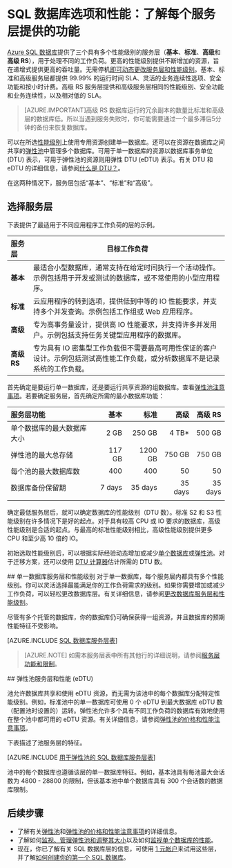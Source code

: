 <properties
    pageTitle="SQL 数据库性能：服务层 | Azure"
    description="比较 SQL 数据库服务层。"
    keywords="数据库选项,数据库性能"
    services="sql-database"
    documentationcenter=""
    author="CarlRabeler"
    manager="jhubbard"
    editor="" />
<tags
    ms.assetid="f5c5c596-cd1e-451f-92a7-b70d4916e974"
    ms.service="sql-database"
    ms.custom="overview"
    ms.devlang="na"
    ms.topic="get-started-article"
    ms.tgt_pltfrm="na"
    ms.workload="data-management"
    ms.date="01/11/2017"
    wacn.date="03/16/2017"
    ms.author="carlrab; janeng" />

# SQL 数据库选项和性能：了解每个服务层提供的功能
[Azure SQL 数据库](/documentation/articles/sql-database-technical-overview/)提供了三个具有多个性能级别的服务层（**基本**、**标准**、**高级**和**高级 RS**），用于处理不同的工作负荷。更高的性能级别提供不断增加的资源，旨在递增式提供更高的吞吐量。无需停机[即可动态更改服务层和性能级别](/documentation/articles/sql-database-scale-up/)。基本、标准和高级服务层都提供 99.99% 的运行时间 SLA、灵活的业务连续性选项、安全功能和按小时计费。高级 RS 服务层提供和高级服务层相同的性能级别、安全功能和业务连续性，以及相对低的 SLA。

>[AZURE.IMPORTANT]高级 RS 数据库运行的冗余副本的数量比标准和高级层的数据库低。所以当遇到服务失败时，你可能需要通过一个最多滞后5分钟的备份来恢复数据库。

可以在所选[性能级别](/documentation/articles/sql-database-service-tiers/#single-database-service-tiers-and-performance-levels)上使用专用资源创建单一数据库。还可以在资源在数据库之间共享的[弹性池](/documentation/articles/sql-database-service-tiers/#elastic-pool-service-tiers-and-performance-in-edtus)中管理多个数据库。可用于单一数据库的资源以数据库事务单位 (DTU) 表示，可用于弹性池的资源则用弹性 DTU (eDTU) 表示。有关 DTU 和 eDTU 的详细信息，请参阅[什么是 DTU？](/documentation/articles/sql-database-what-is-a-dtu/)。

在这两种情况下，服务层包括“基本”、“标准”和“高级”。

## 选择服务层
下表提供了最适用于不同应用程序工作负荷的层的示例。

| 服务层 | 目标工作负荷 |
| :--- | --- |
| **基本** | 最适合小型数据库，通常支持在给定时间执行一个活动操作。示例包括用于开发或测试的数据库，或不常使用的小型应用程序。 |
| **标准** |云应用程序的转到选项，提供低到中等的 IO 性能要求，并支持多个并发查询。示例包括工作组或 Web 应用程序。 |
| **高级** | 专为高事务量设计，提供高 IO 性能要求，并支持许多并发用户。示例包括支持任务关键型应用程序的数据库。 |
| **高级 RS** | 专为具有 IO 密集型工作负载但不需要最高可用性保证的客户设计。示例包括测试高性能工作负载，或分析数据库不是记录系统的工作负载。 |

首先确定是要运行单一数据库，还是要运行共享资源的组数据库。查看[弹性池注意事项](/documentation/articles/sql-database-elastic-pool-guidance/)。若要确定服务层，首先确定所需的最小数据库功能：

| **服务层功能** | **基本** | **标准** | **高级** | **高级 RS**|
| :-- | --: | --: | --: | --: |
| 单个数据库的最大数据库大小 | 2 GB | 250 GB | 4 TB*  | 500 GB  |
| 弹性池的最大总存储 | 117 GB | 1200 GB | 750 GB | 750 GB |
| 每个池的最大数据库数 | 400  | 400 | 50 | 50 |
| 数据库备份保留期 | 7 days | 35 days | 35 days | 35 days |
||||||


确定最低服务层后，就可以确定数据库的性能级别（DTU 数）。标准 S2 和 S3 性能级别在许多情况下是好的起点。对于具有较高 CPU 或 IO 要求的数据库，高级性能级别是合适的起点。与最高的标准性能级别相比，高级性能级别提供更多 CPU 和至少高 10 倍的 IO。

初始选取性能级别后，可以根据实际经验动态增加或减少[单个数据库](/documentation/articles/sql-database-scale-up/)或[弹性池](/documentation/articles/sql-database-elastic-pool-manage-portal/#change-performance-settings-of-a-pool)。对于迁移方案，还可以使用 [DTU 计算器](http://dtucalculator.azurewebsites.net/)估计所需的 DTU 数。


##<a name="standalone-database-service-tiers-and-performance-levels"></a> 单一数据库服务层和性能级别
对于单一数据库，每个服务层内都具有多个性能级别。你可以灵活选择最能满足你的工作负荷需求的级别。如果你需要增加或减少工作负荷，可以轻松更改数据库层。有关详细信息，请参阅[更改数据库服务层和性能级别](/documentation/articles/sql-database-scale-up/)。

尽管有多个托管的数据库，你的数据库仍可确保获得一组资源，并且数据库的预期性能特征不受影响。

[AZURE.INCLUDE [SQL 数据库服务层表](../../includes/sql-database-service-tiers-table.md)]


>[AZURE.NOTE] 如需本服务层表中所有其他行的详细说明，请参阅[服务层功能和限制](/documentation/articles/sql-database-performance-guidance/#service-tier-capabilities-and-limits)。

##<a name="elastic-pool-service-tiers-and-performance-in-edtus"></a><a name="elastic-database-pool-service-tiers-and-performance-in-edtus"></a><a name="single-database-service-tiers-and-performance-levels"></a> 弹性池服务层和性能 (eDTU)

池允许数据库共享和使用 eDTU 资源，而无需为该池中的每个数据库分配特定性能级别。例如，标准池中的单一数据库可使用 0 个 eDTU 到最大数据库 eDTU 数（配置池时设置的）运转。弹性池允许多个具有不同工作负荷的数据库有效地使用在整个池中都可用的 eDTU 资源。有关详细信息，请参阅[弹性池的价格和性能注意事项](/documentation/articles/sql-database-elastic-pool-guidance/)。

下表描述了池服务层的特征。

[AZURE.INCLUDE [用于弹性池的 SQL 数据库服务层表](../../includes/sql-database-service-tiers-table-elastic-db-pools.md)]

池中的每个数据库也遵循该层的单一数据库特征。例如，基本池具有每池最大会话数为 4800 - 28800 的限制，但该基本池中单个数据库具有 300 个会话数的数据库限制。

## 后续步骤

* 了解有关[弹性池](/documentation/articles/sql-database-elastic-pool-guidance/)和[弹性池的价格和性能注意事项](/documentation/articles/sql-database-elastic-pool-guidance/)的详细信息。
* 了解如何[监视、管理弹性池和调整其大小](/documentation/articles/sql-database-elastic-pool-manage-portal/)以及如何[监视单个数据库的性能](/documentation/articles/sql-database-single-database-monitor/)。
* 现在，你已了解有关 SQL 数据库层的信息，可使用 [1 元帐户](/pricing/1rmb-trial/)来试用这些层，并了解[如何创建你的第一个 SQL 数据库](/documentation/articles/sql-database-get-started/)。

<!---HONumber=Mooncake_0120_2017-->
<!--update: add sub title "单一数据库服务层和性能级别"-->
